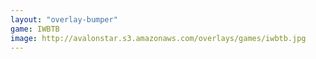 ```yaml
---
layout: "overlay-bumper"
game: IWBTB
image: http://avalonstar.s3.amazonaws.com/overlays/games/iwbtb.jpg
---
```

